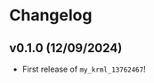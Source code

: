 # Changelog

<!--next-version-placeholder-->

## v0.1.0 (12/09/2024)

- First release of `my_krml_13762467`!